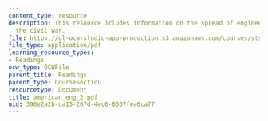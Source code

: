 ```yaml
---
content_type: resource
description: This resource icludes information on the spread of engineering after
  the civil war.
file: https://ol-ocw-studio-app-production.s3.amazonaws.com/courses/sts-001-technology-in-american-history-spring-2006/390e2a2bca13267d4ec66307fea6ca77_american_eng_2.pdf
file_type: application/pdf
learning_resource_types:
- Readings
ocw_type: OCWFile
parent_title: Readings
parent_type: CourseSection
resourcetype: Document
title: american_eng_2.pdf
uid: 390e2a2b-ca13-267d-4ec6-6307fea6ca77
---
```

